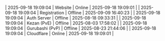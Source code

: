 | 2025-09-18 19:09:04 | Website | Online | 2025-09-18 19:09:01 |
| 2025-09-18 19:09:04 | Registration | Offline | 2025-09-09 16:40:23 |
| 2025-09-18 19:09:04 | Auth Server | Offline | 2025-08-18 09:33:31 |
| 2025-09-18 19:09:04 | Kezan (PvE) | Offline | 2025-08-03 17:58:02 |
| 2025-09-18 19:09:04 | Gurubashi (PvP) | Offline | 2025-08-23 21:44:06 |
| 2025-09-18 19:09:04 | Cloudflare | Online | 2025-09-18 19:09:01 |

